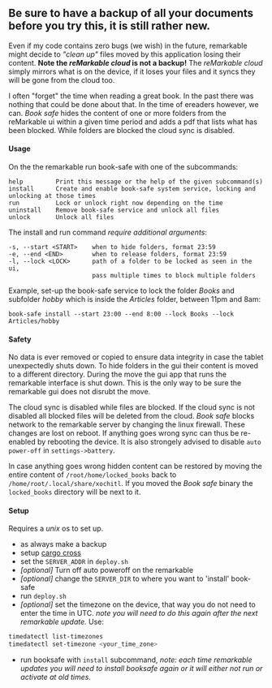 ## Be sure to have a backup of all your documents before you try this, it is still rather new.
Even if my code contains zero bugs (we wish) in the future, remarkable might decide to _"clean up"_ files moved by this application losing their content. __Note the _reMarkable cloud_ is not a backup!__ The _reMarkable cloud_ simply mirrors what is on the device, if it loses your files and it syncs they will be gone from the cloud too.

I often "forget" the time when reading a great book. In the past there was nothing that could be
done about that. In the time of ereaders however, we can. _Book safe_ hides the content of one or more folders from the reMarkable ui within a given time period and adds a pdf that lists what has been blocked. While folders are blocked the cloud sync is disabled.

#### Usage
On the the remarkable run book-safe with one of the subcommands:
```
help         Print this message or the help of the given subcommand(s)
install      Create and enable book-safe system service, locking and unlocking at those times
run          Lock or unlock right now depending on the time
uninstall    Remove book-safe service and unlock all files
unlock       Unlock all files
```
The install and run command _require additional arguments_:
```
-s, --start <START>    when to hide folders, format 23:59
-e, --end <END>        when to release folders, format 23:59
-l, --lock <LOCK>      path of a folder to be locked as seen in the ui, 
                       pass multiple times to block multiple folders
```

Example, set-up the book-safe service to lock the folder _Books_ and subfolder _hobby_ which is inside the _Articles_ folder, between 11pm and 8am:
```
book-safe install --start 23:00 --end 8:00 --lock Books --lock Articles/hobby
```

#### Safety
No data is ever removed or copied to ensure data integrity in case the tablet unexpectedly shuts down. To hide folders in the gui their content is moved to a different directory. During the move the gui app that runs the remarkable interface is shut down. This is the only way to be sure the remarkable gui does not disrubt the move.

The cloud sync is disabled while files are blocked. If the cloud sync is not disabled all blocked files will be deleted from the cloud. _Book safe_ blocks network to the remarkable server by changing the linux firewall. These changes are lost on reboot. If anything goes wrong sync can thus be re-enabled by rebooting the device. It is also strongely advised to disable `auto power-off` in `settings->battery`.

In case anything goes wrong hidden content can be restored by moving the entire content of `/root/home/locked_books` back to `/home/root/.local/share/xochitl`. If you moved the _Book safe_ binary the `locked_books` directory will be next to it.

#### Setup
Requires a _unix_ os to set up.

- as always make a backup
- setup [cargo cross](https://github.com/cross-rs/cross)
- set the `SERVER_ADDR` in `deploy.sh` 
- _[optional]_ Turn off auto poweroff on the remarkable
- _[optional]_ change the `SERVER_DIR` to where you want to 'install' book-safe
- run `deploy.sh`
- _[optional]_ set the timezone on the device, that way you do not need to enter the time in UTC. _note you will need to do this again after the next remarkable update._ Use:
```bash
timedatectl list-timezones
timedatectl set-timezone <your_time_zone>
```
- run booksafe with `install` subcommand, _note: each time remarkable updates you will need to install booksafe again or it will either not run or activate at old times._
